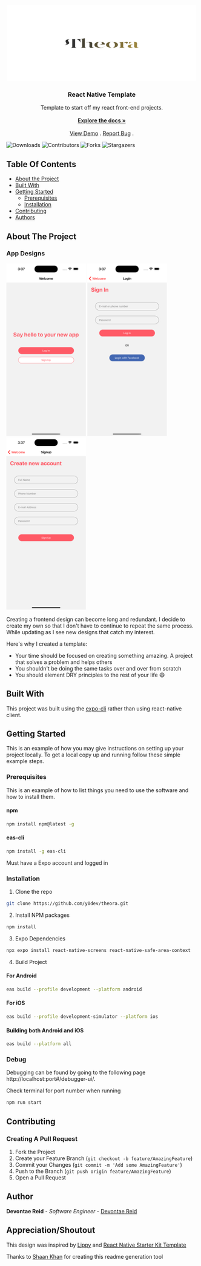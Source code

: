 <br/>
<p align="center">
  <a href="https://github.com/y0Dev/Theora">
    <img src="images/logo.png" alt="Logo" width="500" height="200">
  </a>

  <h3 align="center">React Native Template</h3>

  <p align="center">
    Template to start off my react front-end projects.
    <br/>
    <br/>
    <a href="https://github.com/y0Dev/Theora"><strong>Explore the docs »</strong></a>
    <br/>
    <br/>
    <a href="https://github.com/y0Dev/Theora">View Demo</a>
    .
    <a href="https://github.com/y0Dev/Theora/issues">Report Bug</a>
    .
  </p>
</p>

![Downloads](https://img.shields.io/github/downloads/y0Dev/Theora/total) ![Contributors](https://img.shields.io/github/contributors/y0Dev/Theora?color=dark-green) ![Forks](https://img.shields.io/github/forks/y0Dev/Theora?style=social) ![Stargazers](https://img.shields.io/github/stars/y0Dev/Theora?style=social)

## Table Of Contents

- [About the Project](#about-the-project)
- [Built With](#built-with)
- [Getting Started](#getting-started)
  - [Prerequisites](#prerequisites)
  - [Installation](#installation)
- [Contributing](#contributing)
- [Authors](#author)

## About The Project

### App Designs

<a href="https://github.com/y0Dev/Theora">
	<img src="images/app_images/welcome.png" alt="welcome-screen" width="210" height="456" /></a>
<a href="https://github.com/y0Dev/Theora">
	<img src="images/app_images/signin.png" alt="sign-in-screen" width="210" height="456" /></a>
<a href="https://github.com/y0Dev/Theora">
	<img src="images/app_images/login.png" alt="login-screen" width="210" height="456" /></a>

Creating a frontend design can become long and redundant. I decide to create my own so that I don't have to continue to repeat the same process. While updating as I see new designs that catch my interest.

Here's why I created a template:

- Your time should be focused on creating something amazing. A project that solves a problem and helps others
- You shouldn't be doing the same tasks over and over from scratch
- You should element DRY principles to the rest of your life :smile:

## Built With

This project was built using the [expo-cli](https://docs.expo.dev/workflow/expo-cli/) rather than using react-native client.

## Getting Started

This is an example of how you may give instructions on setting up your project locally.
To get a local copy up and running follow these simple example steps.

### Prerequisites

This is an example of how to list things you need to use the software and how to install them.

#### npm

```sh
npm install npm@latest -g
```

#### eas-cli

```sh
npm install -g eas-cli
```

Must have a Expo account and logged in

### Installation

1. Clone the repo

```sh
git clone https://github.com/y0dev/theora.git
```

2. Install NPM packages

```sh
npm install
```

3. Expo Dependencies

```sh
npx expo install react-native-screens react-native-safe-area-context
```

4. Build Project

#### For Android

```sh
eas build --profile development --platform android
```

#### For iOS

```sh
eas build --profile development-simulator --platform ios
```

#### Building both Android and iOS

```sh
eas build --platform all
```

### Debug

Debugging can be found by going to the following page http://localhost:port#/debugger-ui/.

Check terminal for port number when running

```sh
npm run start
```

## Contributing

### Creating A Pull Request

1. Fork the Project
2. Create your Feature Branch (`git checkout -b feature/AmazingFeature`)
3. Commit your Changes (`git commit -m 'Add some AmazingFeature'`)
4. Push to the Branch (`git push origin feature/AmazingFeature`)
5. Open a Pull Request

## Author

**Devontae Reid** - _Software Engineer_ - [Devontae Reid](https://www.devontaereid.com/)

## Appreciation/Shoutout

This design was inspired by [Lippy](https://dribbble.com/shots/6448625-lippy/attachments) and [React Native Starter Kit Template](https://instamobile.io/app-templates/react-native-starter-kit-firebase/)

Thanks to [Shaan Khan](https://readme.shaankhan.dev/) for creating this readme generation tool
